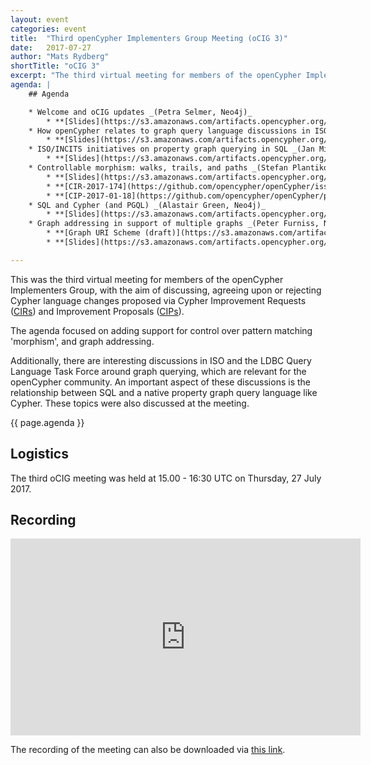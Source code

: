 ```yaml
---
layout: event
categories: event
title:  "Third openCypher Implementers Group Meeting (oCIG 3)"
date:   2017-07-27
author: "Mats Rydberg"
shortTitle: "oCIG 3"
excerpt: "The third virtual meeting for members of the openCypher Implementers Group."
agenda: |
    ## Agenda

    * Welcome and oCIG updates _(Petra Selmer, Neo4j)_
        * **[Slides](https://s3.amazonaws.com/artifacts.opencypher.org/website/ocig3/oCIG+3+-+Introduction.pdf)**
    * How openCypher relates to graph query language discussions in ISO and LDBC _(Alastair Green, Neo4j)_
        * **[Slides](https://s3.amazonaws.com/artifacts.opencypher.org/website/ocig3/oCIG3+--+Language+Landscape+and+SQL%252FCypher%252FPGQL.pdf)**
    * ISO/INCITS initiatives on property graph querying in SQL _(Jan Michels (Oracle), Group Chair: Ad Hoc on SQL Extensions Property Graphs)_
        * **[Slides](https://s3.amazonaws.com/artifacts.opencypher.org/website/ocig3/oCIG3+-+DM32.2+ad+hoc+on+SQL+extensions+for+property+graphs+July+update+20170727.pdf)**
    * Controllable morphism: walks, trails, and paths _(Stefan Plantikow, Neo4j)_
        * **[Slides](https://s3.amazonaws.com/artifacts.opencypher.org/website/ocig3/CIP2017-01-18+-+Configurable+Pattern+Matching+Semantics+%5BoCIG+3+Edition%5D.pdf)**
        * **[CIR-2017-174](https://github.com/opencypher/openCypher/issues/174)**: Isomorphic pattern matching and configurable uniqueness
        * **[CIP-2017-01-18](https://github.com/opencypher/openCypher/pull/175)**: Configurable Pattern Matching Semantics
    * SQL and Cypher (and PGQL) _(Alastair Green, Neo4j)_
        * **[Slides](https://s3.amazonaws.com/artifacts.opencypher.org/website/ocig3/oCIG3+--+Language+Landscape+and+SQL%252FCypher%252FPGQL.pdf)**
    * Graph addressing in support of multiple graphs _(Peter Furniss, Neo4j)_
        * **[Graph URI Scheme (draft)](https://s3.amazonaws.com/artifacts.opencypher.org/website/ocig3/oCIG3+-+Draft+graph+URI+Scheme+Specification+0.3.pdf)**
        * **[Slides](https://s3.amazonaws.com/artifacts.opencypher.org/website/ocig3/oCIG3+-+Graph+addressing.pdf)**

---
```

This was the third virtual meeting for members of the openCypher Implementers Group, with the aim of discussing, agreeing upon or rejecting Cypher language changes proposed via Cypher Improvement Requests (<a href="https://github.com/opencypher/openCypher/issues?q=is%3Aopen+is%3Aissue+label%3ACIR" target="_blank">CIRs</a>) and Improvement Proposals (<a href="{{ site.baseurl }}/cips/" target="_blank">CIPs</a>).

The agenda focused on adding support for control over pattern matching 'morphism', and graph addressing.

Additionally, there are interesting discussions in ISO and the LDBC Query Language Task Force around graph querying, which are relevant for the openCypher community.
An important aspect of these discussions is the relationship between SQL and a native property graph query language like Cypher.
These topics were also discussed at the meeting.

{{ page.agenda }}

## Logistics

The third oCIG meeting was held at 15.00 - 16:30 UTC on Thursday, 27 July 2017.

## Recording

<iframe width="560" height="315" src="https://www.youtube.com/embed/7a2Oi3I0ZlU" frameborder="0" allowfullscreen></iframe>

The recording of the meeting can also be downloaded via [this link](https://s3.amazonaws.com/artifacts.opencypher.org/website/ocig3/oCIG3-recording.mp4.zip).
